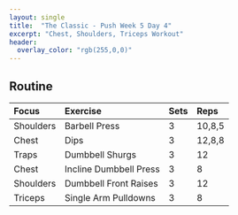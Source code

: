 ```yaml
---
layout: single
title:  "The Classic - Push Week 5 Day 4"
excerpt: "Chest, Shoulders, Triceps Workout"
header:
  overlay_color: "rgb(255,0,0)"
---
```


## Routine

| Focus | Exercise | Sets | Reps |
|:-|:-|:-|:-|
|Shoulders|Barbell Press|3|10,8,5|
|Chest|Dips|3|12,8,8|
|Traps|Dumbbell Shurgs|3|12|
|Chest|Incline Dumbbell Press|3|8|
|Shoulders|Dumbbell Front Raises|3|12|
|Triceps|Single Arm Pulldowns|3|8|
